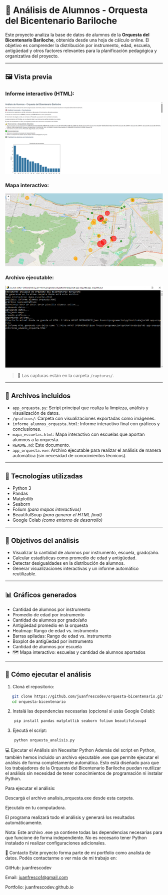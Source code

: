 # 🎻 Análisis de Alumnos - Orquesta del Bicentenario Bariloche

Este proyecto analiza la base de datos de alumnos de la **Orquesta del Bicentenario Bariloche**, obtenida desde una hoja de cálculo online. El objetivo es comprender la distribución por instrumento, edad, escuela, antigüedad y otros factores relevantes para la planificación pedagógica y organizativa del proyecto.

---

## 🖼️ Vista previa

### Informe interactivo (HTML):
![Informe](https://github.com/juanfrescodev/orquesta-bicentenario/blob/main/capturas/informe_html.png)

### Mapa interactivo:
![Mapa](https://github.com/juanfrescodev/orquesta-bicentenario/blob/main/capturas/mapa_escuelas.png)

### Archivo ejecutable:
![Mapa](https://github.com/juanfrescodev/orquesta-bicentenario/blob/main/capturas/ejecutable.png)

> 📂 Las capturas están en la carpeta `/capturas/`.

---

## 📁 Archivos incluidos

- `app_orquesta.py`: Script principal que realiza la limpieza, análisis y visualización de datos.
- `/graficos/`: Carpeta con visualizaciones exportadas como imágenes.
- `informe_alumnos_orquesta.html`: Informe interactivo final con gráficos y conclusiones.
- `mapa_escuelas.html`: Mapa interactivo con escuelas que aportan alumnos a la orquesta.
- `README.md`: Este documento.
- `app_orquesta.exe`: Archivo ejecutable para realizar el análisis de manera automática (sin necesidad de conocimientos técnicos).



---

## 🧪 Tecnologías utilizadas

- Python 3
- Pandas
- Matplotlib
- Seaborn
- Folium *(para mapas interactivos)*
- BeautifulSoup *(para generar el HTML final)*
- Google Colab *(como entorno de desarrollo)*

---

## 🎯 Objetivos del análisis

- Visualizar la cantidad de alumnos por instrumento, escuela, grado/año.
- Calcular estadísticas como promedio de edad y antigüedad.
- Detectar desigualdades en la distribución de alumnos.
- Generar visualizaciones interactivas y un informe automático reutilizable.

---

## 📊 Gráficos generados

- Cantidad de alumnos por instrumento  
- Promedio de edad por instrumento  
- Cantidad de alumnos por grado/año  
- Antigüedad promedio en la orquesta  
- Heatmap: Rango de edad vs. instrumento  
- Barras apiladas: Rango de edad vs. instrumento  
- Boxplot de antigüedad por instrumento  
- Cantidad de alumnos por escuela  
- 🗺️ Mapa interactivo: escuelas y cantidad de alumnos aportados

---


## 🚀 Cómo ejecutar el análisis

1. Cloná el repositorio:
   
```bash 
   git clone https://github.com/juanfrescodev/orquesta-bicentenario.git
   cd orquesta-bicentenario
```


2. Instalá las dependencias necesarias (opcional si usás Google Colab):
    
```bash
    pip install pandas matplotlib seaborn folium beautifulsoup4
```


3. Ejecutá el script:
    
```bash
    python orquesta_analisis.py
```

💻 Ejecutar el Análisis sin Necesitar Python
Además del script en Python, también hemos incluido un archivo ejecutable .exe que permite ejecutar el análisis de forma completamente automática. Esto está diseñado para que los trabajadores de la Orquesta del Bicentenario Bariloche puedan reutilizar el análisis sin necesidad de tener conocimientos de programación ni instalar Python.

Para ejecutar el análisis:

Descargá el archivo analisis_orquesta.exe desde esta carpeta.

Ejecutalo en tu computadora.

El programa realizará todo el análisis y generará los resultados automáticamente.

Nota: Este archivo .exe ya contiene todas las dependencias necesarias para que funcione de forma independiente. No es necesario tener Python instalado ni realizar configuraciones adicionales.



💬 Contacto
Este proyecto forma parte de mi portfolio como analista de datos.
Podés contactarme o ver más de mi trabajo en:

GitHub: juanfrescodev

Email: juanfresco1@gmail.com

Portfolio: juanfrescodev.github.io
